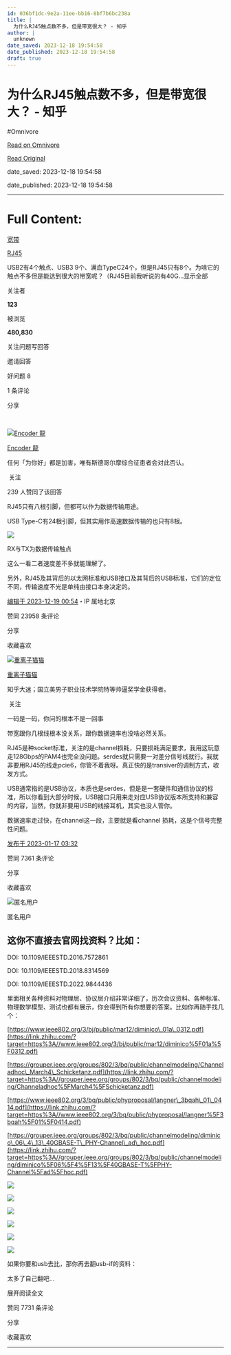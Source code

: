 ```yaml
---
id: 036bf1dc-9e2a-11ee-bb16-8bf7b6bc238a
title: |
  为什么RJ45触点数不多，但是带宽很大？ - 知乎
author: |
  unknown
date_saved: 2023-12-18 19:54:58
date_published: 2023-12-18 19:54:58
draft: true
---
```


# 为什么RJ45触点数不多，但是带宽很大？ - 知乎
#Omnivore

[Read on Omnivore](https://omnivore.app/me/rj-45-18c806871fe)

[Read Original](https://www.zhihu.com/question/578316441/answer/2844481120)

date_saved: 2023-12-18 19:54:58

date_published: 2023-12-18 19:54:58

--- 

# Full Content: 

[宽带](https://www.zhihu.com/topic/19553976)

[RJ45](https://www.zhihu.com/topic/19703122)

USB2有4个触点、USB3 9个、满血TypeC24个，但是RJ45只有8个。为啥它的触点不多但是能达到很大的带宽呢？（RJ45目前我听说的有40G…显示全部 ​

关注者

**123**

被浏览

**480,830**

关注问题​写回答

​邀请回答

​好问题 8

​1 条评论

​分享

​

[![Encoder 龍](https://proxy-prod.omnivore-image-cache.app/0x0,s1Q7EtJ7mRSzlde3cp-X3tSyJyXwzyWgDWZqhQI5A9CU/https://picx.zhimg.com/v2-2f5b571f0735a0e80ebdf80f2631f02c_l.jpg?source=2c26e567)](https://www.zhihu.com/people/retry-21)

[Encoder 龍](https://www.zhihu.com/people/retry-21)

任何「为你好」都是加害，唯有斯德哥尔摩综合征患者会对此否认。

​ 关注

239 人赞同了该回答

RJ45只有八根引脚，但都可以作为数据传输用途。

USB Type-C有24根引脚，但其实用作高速数据传输的也只有8根。

![](https://proxy-prod.omnivore-image-cache.app/880x400,s9dcEu4hVLRJ28KbMUqjRAqsbFuG15pbTh9bNMWWCeLY/https://picx.zhimg.com/50/v2-064a5576021ac949908d4ec76a69e015_720w.jpg?source=2c26e567)

RX与TX为数据传输触点

这么一看二者速度差不多就能理解了。

另外，RJ45及其背后的以太网标准和USB接口及其背后的USB标准，它们的定位不同，传输速度不光是单纯由接口本身决定的。

[编辑于 2023-12-19 00:54](https://www.zhihu.com/question/578316441/answer/2844481120)・IP 属地北京

​赞同 239​​58 条评论

​分享

​收藏​喜欢

[![重离子猫猫](https://proxy-prod.omnivore-image-cache.app/0x0,s3vFSk5JiutMZkhsj_qw06Qv7yi19AN9OEyZcXJoZxQI/https://picx.zhimg.com/v2-306cb0597c41741054c2f1ebe12099b9_l.jpg?source=1def8aca)](https://www.zhihu.com/people/da-pao-she)

[重离子猫猫](https://www.zhihu.com/people/da-pao-she)

知乎大迷；国立美男子职业技术学院特等帅逼奖学金获得者。

​ 关注

一码是一码，你问的根本不是一回事

带宽跟你几根线根本没关系，跟你数据速率也没啥必然关系。

RJ45是种socket标准，关注的是channel损耗，只要损耗满足要求，我用这玩意走128Gbps的PAM4也完全没问题。serdes就只需要一对差分信号线就行。我就非要用RJ45的线走pcie6，你管不着我呀。真正快的是transiver的调制方式，收发方式。

USB通常指的是USB协议，本质也是serdes，但是是一套硬件和通信协议的标准，所以你看到大部分时候，USB接口只用来走对应USB协议版本所支持和兼容的内容，当然，你就非要用USB的线接耳机，其实也没人管你。

数据速率走过快，在channel这一段，主要就是看channel 损耗，这是个信号完整性问题。

[发布于 2023-01-17 03:32](https://www.zhihu.com/question/578316441/answer/2849098843)

​赞同 73​​61 条评论

​分享

​收藏​喜欢

![匿名用户](https://proxy-prod.omnivore-image-cache.app/0x0,sXjjmek88uIS_5LhBG2SGii9YIjKRf2_zylONmtKRRkU/https://pic1.zhimg.com/v2-d41c2ceaed8f51999522f903672a521f_l.jpg?source=1def8aca)

匿名用户

## 这你不直接去官网找资料？比如：

[](https://link.zhihu.com/?target=https%3A//ieee802.org/3/bq/)

[](https://link.zhihu.com/?target=https%3A//standards.ieee.org/ieee/802.3bq/6227/)

[](https://link.zhihu.com/?target=https%3A//ieeexplore.ieee.org/document/7572861)

DOI: 10.1109/IEEESTD.2016.7572861

[](https://link.zhihu.com/?target=https%3A//ieeexplore.ieee.org/document/8314569)

DOI: 10.1109/IEEESTD.2018.8314569

[](https://link.zhihu.com/?target=https%3A//ieeexplore.ieee.org/document/9844436)

DOI: 10.1109/IEEESTD.2022.9844436

里面相关各种资料对物理层、协议层介绍非常详细了，历次会议资料、各种标准、物理数学模型、测试也都有展示，你会得到所有你想要的答案。比如你再随手找几个：

[https://www.ieee802.org/3/bj/public/mar12/diminico\_01a\_0312.pdf](https://link.zhihu.com/?target=https%3A//www.ieee802.org/3/bj/public/mar12/diminico%5F01a%5F0312.pdf) 

[https://grouper.ieee.org/groups/802/3/bq/public/channelmodeling/Channeladhoc\_March4\_Schicketanz.pdf](https://link.zhihu.com/?target=https%3A//grouper.ieee.org/groups/802/3/bq/public/channelmodeling/Channeladhoc%5FMarch4%5FSchicketanz.pdf) 

[https://www.ieee802.org/3/bq/public/phyproposal/langner\_3bqah\_01\_0414.pdf](https://link.zhihu.com/?target=https%3A//www.ieee802.org/3/bq/public/phyproposal/langner%5F3bqah%5F01%5F0414.pdf)

[https://grouper.ieee.org/groups/802/3/bq/public/channelmodeling/diminico\_06\_4\_13\_40GBASE-T\_PHY-Channel\_ad\_hoc.pdf](https://link.zhihu.com/?target=https%3A//grouper.ieee.org/groups/802/3/bq/public/channelmodeling/diminico%5F06%5F4%5F13%5F40GBASE-T%5FPHY-Channel%5Fad%5Fhoc.pdf) 

![](https://proxy-prod.omnivore-image-cache.app/908x0,sJJLS2jBH8uDIOcgPsFjfigI67WZ7mDD8J6ZcEnOvZ5Q/https://pic1.zhimg.com/50/v2-e3f6121a8548bdb8004208cdf72beba8_720w.jpg?source=1def8aca)

![](https://proxy-prod.omnivore-image-cache.app/837x0,sUqT0ZNMTndcZ866YeJ4gmbDZG9lkNPpcAO5LY_KqYNU/https://pic1.zhimg.com/50/v2-5df31e155d53f6b82638f363be5d43fb_720w.jpg?source=1def8aca)

![](https://proxy-prod.omnivore-image-cache.app/1194x0,sriwHksltL5BCQeJSEOFYfbp1JvualIWEmwVOtiLMzU4/https://pica.zhimg.com/50/v2-b288453baa078064761fe638a4bce5ac_720w.jpg?source=1def8aca)

![](https://proxy-prod.omnivore-image-cache.app/1363x0,sObzkunWN9LrZvMrLBzIcpqA2ON_VuNHjj1eUOxzTApo/https://picx.zhimg.com/50/v2-0377ee9cd9c102cc76dbe10ad203964a_720w.jpg?source=1def8aca)

![](https://proxy-prod.omnivore-image-cache.app/1118x0,s0-C7Z9xX6E_vHIg2HRfkTjoeyMeC3l3IcPc4ZdcLeww/https://pic1.zhimg.com/50/v2-94d41007c7265270c8b0d263ef591b21_720w.jpg?source=1def8aca)

![](https://proxy-prod.omnivore-image-cache.app/1028x0,s4kEfv3CfxvE1GiCWJEV8G4nkWqphWHAX6YLlBmVW_2w/https://picx.zhimg.com/50/v2-d16e0db1aeb126046ad4b3aaca0ab62b_720w.jpg?source=1def8aca)

如果你要和usb去比，那你再去翻usb-if的资料：

[](https://link.zhihu.com/?target=https%3A//www.usb.org/)

太多了自己翻吧...

展开阅读全文​

​赞同 77​​31 条评论

​分享

​收藏​喜欢

---

